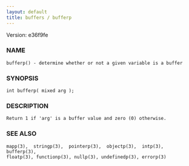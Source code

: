 ```yaml
---
layout: default
title: buffers / bufferp
---
```


Version: e36f9fe




### NAME
    bufferp() - determine whether or not a given variable is a buffer


### SYNOPSIS
    int bufferp( mixed arg );


### DESCRIPTION
    Return 1 if 'arg' is a buffer value and zero (0) otherwise.


### SEE ALSO
    mapp(3),  stringp(3),  pointerp(3),  objectp(3),  intp(3),  bufferp(3),
    floatp(3), functionp(3), nullp(3), undefinedp(3), errorp(3)



